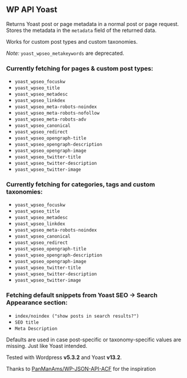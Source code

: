 
## WP API Yoast

Returns Yoast post or page metadata in a normal post or page request.  Stores the metadata in the `metadata` field of the returned data.

Works for custom post types and custom taxonomies.

*Note:* `yoast_wpseo_metakeywords` are deprecated.

### Currently fetching for pages & custom post types:
- `yoast_wpseo_focuskw`
- `yoast_wpseo_title`
- `yoast_wpseo_metadesc`
- `yoast_wpseo_linkdex`
- `yoast_wpseo_meta-robots-noindex`
- `yoast_wpseo_meta-robots-nofollow`
- `yoast_wpseo_meta-robots-adv`
- `yoast_wpseo_canonical`
- `yoast_wpseo_redirect`
- `yoast_wpseo_opengraph-title`
- `yoast_wpseo_opengraph-description`
- `yoast_wpseo_opengraph-image`
- `yoast_wpseo_twitter-title`
- `yoast_wpseo_twitter-description`
- `yoast_wpseo_twitter-image`

### Currently fetching for categories, tags and custom taxonomies:
- `yoast_wpseo_focuskw`
- `yoast_wpseo_title`
- `yoast_wpseo_metadesc`
- `yoast_wpseo_linkdex`
- `yoast_wpseo_meta-robots-noindex`
- `yoast_wpseo_canonical`
- `yoast_wpseo_redirect`
- `yoast_wpseo_opengraph-title`
- `yoast_wpseo_opengraph-description`
- `yoast_wpseo_opengraph-image`
- `yoast_wpseo_twitter-title`
- `yoast_wpseo_twitter-description`
- `yoast_wpseo_twitter-image`

### Fetching default snippets from Yoast SEO -> Search Appearance section:
- `index/noindex ("show posts in search results?")`
- `SEO title`
- `Meta Description`

Defaults are used in case post-specific or taxonomy-specific values are missing. Just like Yoast intended.

Tested with Wordpress **v5.3.2** and Yoast **v13.2**.

Thanks to [PanManAms/WP-JSON-API-ACF](https://github.com/PanManAms/WP-JSON-API-ACF) for the inspiration
